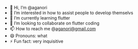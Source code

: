 - 👋 Hi, I’m @aganori
- 👀 I’m interested in how to assist people to develop themselvs
- 🌱 I’m currently learning flutter
- 💞️ I’m looking to collaborate on flutter coding
- 📫 How to reach me @aganori@gmail.com
- 😄 Pronouns: what
- ⚡ Fun fact: very inquisitive

<!---
aganori/aganori is a ✨ special ✨ repository because its `README.md` (this file) appears on your GitHub profile.
You can click the Preview link to take a look at your changes.
--->
